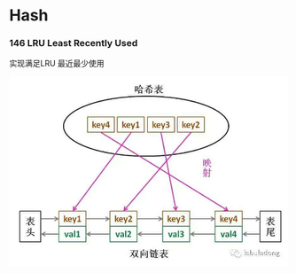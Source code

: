 # Hash

### 146 LRU   Least Recently Used

实现满足LRU 最近最少使用&#x20;

![](<../.gitbook/assets/image (2).png>)





###
